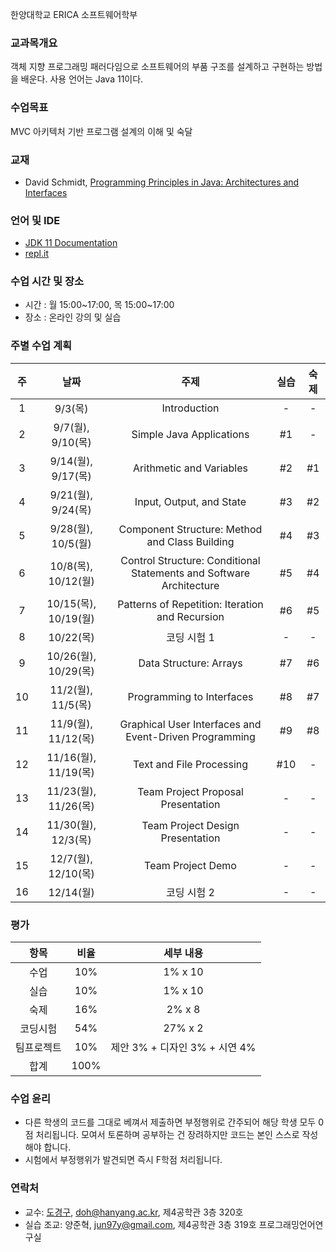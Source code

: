 한양대학교 ERICA 소프트웨어학부

### 교과목개요

객체 지향 프로그래밍 패러다임으로 소프트웨어의 부품 구조를 설계하고 구현하는 방법을 배운다.
사용 언어는 Java 11이다.

### 수업목표

MVC 아키텍처 기반 프로그램 설계의 이해 및 숙달

### 교재
- David Schmidt, [Programming Principles in Java: Architectures and Interfaces](http://people.cs.ksu.edu/~schmidt/CIS200/home.html)

### 언어 및 IDE
- [JDK 11 Documentation](https://docs.oracle.com/en/java/javase/11/)
- [repl.it](https://repl.it/~)

### 수업 시간 및 장소

-  시간 : 월 15:00~17:00, 목 15:00~17:00
-  장소 : 온라인 강의 및 실습

### 주별 수업 계획

| 주 | 날짜 | 주제 | 실습 | 숙제 |
|:----:|:-----:|:-----:|:-----:|:-----:|
|  1  | 9/3(목) | Introduction  | - | - |
|  2  | 9/7(월), 9/10(목) | Simple Java Applications  | #1 | - |
|  3  | 9/14(월), 9/17(목) | Arithmetic and Variables | #2 | #1 |
|  4  | 9/21(월), 9/24(목) | Input, Output, and State | #3 | #2 |
|  5  | 9/28(월), 10/5(월) | Component Structure: Method and Class Building | #4 | #3 |
|  6  | 10/8(목), 10/12(월) | Control Structure: Conditional Statements and Software Architecture | #5 | #4 |
|  7  | 10/15(목), 10/19(월) | Patterns of Repetition: Iteration and Recursion | #6 | #5 |
|  8  | 10/22(목) | 코딩 시험 1 | - | - |
|  9  | 10/26(월), 10/29(목) | Data Structure: Arrays | #7 | #6 |
|  10 | 11/2(월), 11/5(목) | Programming to Interfaces | #8 | #7 |
|  11 | 11/9(월), 11/12(목) | Graphical User Interfaces and Event-Driven Programming | #9 | #8 |
|  12 | 11/16(월), 11/19(목) | Text and File Processing | #10 | - |
|  13 | 11/23(월), 11/26(목) | Team Project Proposal Presentation | - | - |
|  14 | 11/30(월), 12/3(목) | Team Project Design Presentation | - | - |
|  15 | 12/7(월), 12/10(목) | Team Project Demo | - | - |
|  16 | 12/14(월) | 코딩 시험 2 | - | - |

### 평가

| 항목 | 비율 | 세부 내용 |
|:---:|:---:|:---:|
| 수업 | 10% | 1% x 10 |
| 실습 | 10% | 1% x 10 |
| 숙제 | 16% | 2% x 8 |
| 코딩시험 | 54% | 27% x 2 |
| 팀프로젝트 | 10% | 제안 3% + 디자인 3% + 시연 4% |
| 합계 | 100% |  |

### 수업 윤리
- 다른 학생의 코드를 그대로 베껴서 제출하면 부정행위로 간주되어 해당 학생 모두 0점 처리됩니다. 모여서 토론하며 공부하는 건 장려하지만 코드는 본인 스스로 작성해야 합니다.
- 시험에서 부정행위가 발견되면 즉시 F학점 처리됩니다.

### 연락처

- 교수: [도경구](http://doggzone.github.io/home), doh@hanyang.ac.kr, 제4공학관 3층 320호
- 실습 조교: 양준혁, jun97y@gmail.com, 제4공학관 3층 319호 프로그래밍언어연구실

